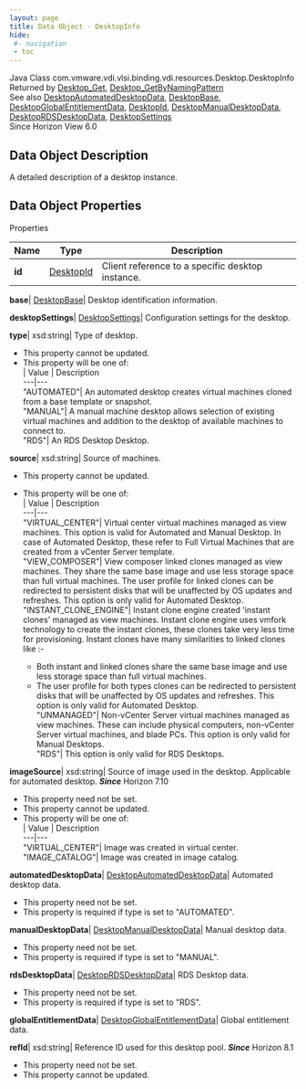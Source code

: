 ```yaml
---
layout: page
title: Data Object - DesktopInfo
hide:
 #- navigation
 - toc
---
```






Java Class
    com.vmware.vdi.vlsi.binding.vdi.resources.Desktop.DesktopInfo  
Returned by
     [Desktop_Get](vdi.resources.Desktop.md#get), [Desktop_GetByNamingPattern](vdi.resources.Desktop.md#getByNamingPattern)  
See also
     [DesktopAutomatedDesktopData](vdi.resources.Desktop.AutomatedDesktopData.md), [DesktopBase](vdi.resources.Desktop.DesktopBase.md), [DesktopGlobalEntitlementData](vdi.resources.Desktop.GlobalEntitlementData.md), [DesktopId](vdi.entity.DesktopId.md), [DesktopManualDesktopData](vdi.resources.Desktop.ManualDesktopData.md), [DesktopRDSDesktopData](vdi.resources.Desktop.RDSDesktopData.md), [DesktopSettings](vdi.resources.Desktop.DesktopSettings.md)  
Since 
    Horizon View 6.0

## Data Object Description 

A detailed description of a desktop instance. 

## Data Object Properties

Properties

Name |  Type |  Description   
---|---|---  
**id**| [DesktopId](vdi.entity.DesktopId.md)|  Client reference to a specific desktop instance.   
  
**base**| [DesktopBase](vdi.resources.Desktop.DesktopBase.md)|  Desktop identification information.   
  
**desktopSettings**| [DesktopSettings](vdi.resources.Desktop.DesktopSettings.md)|  Configuration settings for the desktop.   
  
**type**|  xsd:string|  Type of desktop.   


 * This property cannot be updated.
  * This property will be one of:  
|  Value |  Description   
---|---  
"AUTOMATED"| An automated desktop creates virtual machines cloned from a base template or snapshot.  
"MANUAL"| A manual machine desktop allows selection of existing virtual machines and addition to the desktop of available machines to connect to.  
"RDS"| An RDS Desktop Desktop.  

  
**source**|  xsd:string|  Source of machines.   


 * This property cannot be updated.
  * This property will be one of:  
|  Value |  Description   
---|---  
"VIRTUAL_CENTER"| Virtual center virtual machines managed as view machines. This option is valid for Automated and Manual Desktop. In case of Automated Desktop, these refer to Full Virtual Machines that are created from a vCenter Server template.  
"VIEW_COMPOSER"| View composer linked clones managed as view machines. They share the same base image and use less storage space than full virtual machines. The user profile for linked clones can be redirected to persistent disks that will be unaffected by OS updates and refreshes. This option is only valid for Automated Desktop.  
"INSTANT_CLONE_ENGINE"| Instant clone engine created 'instant clones' managed as view machines. Instant clone engine uses vmfork technology to create the instant clones, these clones take very less time for provisioning. Instant clones have many similarities to linked clones like :-  

    * Both instant and linked clones share the same base image and use less storage space than full virtual machines.
    * The user profile for both types clones can be redirected to persistent disks that will be unaffected by OS updates and refreshes.
This option is only valid for Automated Desktop.  
"UNMANAGED"| Non-vCenter Server virtual machines managed as view machines. These can include physical computers, non-vCenter Server virtual machines, and blade PCs. This option is only valid for Manual Desktops.  
"RDS"| This option is only valid for RDS Desktops.  

  
**imageSource**|  xsd:string|  Source of image used in the desktop. Applicable for automated desktop.  **_Since_** Horizon 7.10  


 * This property need not be set.
 * This property cannot be updated.
  * This property will be one of:  
|  Value |  Description   
---|---  
"VIRTUAL_CENTER"| Image was created in virtual center.  
"IMAGE_CATALOG"| Image was created in image catalog.  

  
**automatedDesktopData**| [DesktopAutomatedDesktopData](vdi.resources.Desktop.AutomatedDesktopData.md)|  Automated desktop data.   


 * This property need not be set.
  * This property is required if type is set to "AUTOMATED".

  
**manualDesktopData**| [DesktopManualDesktopData](vdi.resources.Desktop.ManualDesktopData.md)|  Manual desktop data.   


 * This property need not be set.
  * This property is required if type is set to "MANUAL".

  
**rdsDesktopData**| [DesktopRDSDesktopData](vdi.resources.Desktop.RDSDesktopData.md)|  RDS Desktop data.   


 * This property need not be set.
  * This property is required if type is set to "RDS".

  
**globalEntitlementData**| [DesktopGlobalEntitlementData](vdi.resources.Desktop.GlobalEntitlementData.md)|  Global entitlement data.   
  
**refId**|  xsd:string|  Reference ID used for this desktop pool.  **_Since_** Horizon 8.1  


 * This property need not be set.
 * This property cannot be updated.

  
  
  
   
  
  

